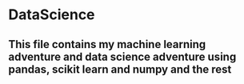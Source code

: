 # DataScience
## This file contains  my machine learning adventure and data science adventure using pandas, scikit learn and numpy and the rest

